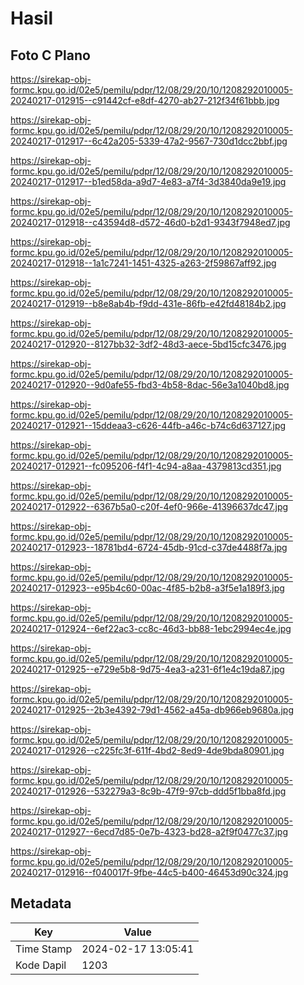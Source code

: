 # Hasil

## Foto C Plano

https://sirekap-obj-formc.kpu.go.id/02e5/pemilu/pdpr/12/08/29/20/10/1208292010005-20240217-012915--c91442cf-e8df-4270-ab27-212f34f61bbb.jpg

https://sirekap-obj-formc.kpu.go.id/02e5/pemilu/pdpr/12/08/29/20/10/1208292010005-20240217-012917--6c42a205-5339-47a2-9567-730d1dcc2bbf.jpg

https://sirekap-obj-formc.kpu.go.id/02e5/pemilu/pdpr/12/08/29/20/10/1208292010005-20240217-012917--b1ed58da-a9d7-4e83-a7f4-3d3840da9e19.jpg

https://sirekap-obj-formc.kpu.go.id/02e5/pemilu/pdpr/12/08/29/20/10/1208292010005-20240217-012918--c43594d8-d572-46d0-b2d1-9343f7948ed7.jpg

https://sirekap-obj-formc.kpu.go.id/02e5/pemilu/pdpr/12/08/29/20/10/1208292010005-20240217-012918--1a1c7241-1451-4325-a263-2f59867aff92.jpg

https://sirekap-obj-formc.kpu.go.id/02e5/pemilu/pdpr/12/08/29/20/10/1208292010005-20240217-012919--b8e8ab4b-f9dd-431e-86fb-e42fd48184b2.jpg

https://sirekap-obj-formc.kpu.go.id/02e5/pemilu/pdpr/12/08/29/20/10/1208292010005-20240217-012920--8127bb32-3df2-48d3-aece-5bd15cfc3476.jpg

https://sirekap-obj-formc.kpu.go.id/02e5/pemilu/pdpr/12/08/29/20/10/1208292010005-20240217-012920--9d0afe55-fbd3-4b58-8dac-56e3a1040bd8.jpg

https://sirekap-obj-formc.kpu.go.id/02e5/pemilu/pdpr/12/08/29/20/10/1208292010005-20240217-012921--15ddeaa3-c626-44fb-a46c-b74c6d637127.jpg

https://sirekap-obj-formc.kpu.go.id/02e5/pemilu/pdpr/12/08/29/20/10/1208292010005-20240217-012921--fc095206-f4f1-4c94-a8aa-4379813cd351.jpg

https://sirekap-obj-formc.kpu.go.id/02e5/pemilu/pdpr/12/08/29/20/10/1208292010005-20240217-012922--6367b5a0-c20f-4ef0-966e-41396637dc47.jpg

https://sirekap-obj-formc.kpu.go.id/02e5/pemilu/pdpr/12/08/29/20/10/1208292010005-20240217-012923--18781bd4-6724-45db-91cd-c37de4488f7a.jpg

https://sirekap-obj-formc.kpu.go.id/02e5/pemilu/pdpr/12/08/29/20/10/1208292010005-20240217-012923--e95b4c60-00ac-4f85-b2b8-a3f5e1a189f3.jpg

https://sirekap-obj-formc.kpu.go.id/02e5/pemilu/pdpr/12/08/29/20/10/1208292010005-20240217-012924--6ef22ac3-cc8c-46d3-bb88-1ebc2994ec4e.jpg

https://sirekap-obj-formc.kpu.go.id/02e5/pemilu/pdpr/12/08/29/20/10/1208292010005-20240217-012925--e729e5b8-9d75-4ea3-a231-6f1e4c19da87.jpg

https://sirekap-obj-formc.kpu.go.id/02e5/pemilu/pdpr/12/08/29/20/10/1208292010005-20240217-012925--2b3e4392-79d1-4562-a45a-db966eb9680a.jpg

https://sirekap-obj-formc.kpu.go.id/02e5/pemilu/pdpr/12/08/29/20/10/1208292010005-20240217-012926--c225fc3f-611f-4bd2-8ed9-4de9bda80901.jpg

https://sirekap-obj-formc.kpu.go.id/02e5/pemilu/pdpr/12/08/29/20/10/1208292010005-20240217-012926--532279a3-8c9b-47f9-97cb-ddd5f1bba8fd.jpg

https://sirekap-obj-formc.kpu.go.id/02e5/pemilu/pdpr/12/08/29/20/10/1208292010005-20240217-012927--6ecd7d85-0e7b-4323-bd28-a2f9f0477c37.jpg

https://sirekap-obj-formc.kpu.go.id/02e5/pemilu/pdpr/12/08/29/20/10/1208292010005-20240217-012916--f040017f-9fbe-44c5-b400-46453d90c324.jpg


## Metadata

| Key        | Value               |
| ---------- | ------------------- |
| Time Stamp | 2024-02-17 13:05:41 |
| Kode Dapil | 1203                |



